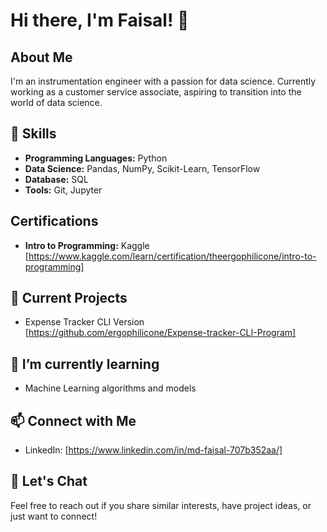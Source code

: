 # Hi there, I'm Faisal! 👋

## About Me
I'm an instrumentation engineer with a passion for data science. Currently working as a customer service associate, aspiring to transition into the world of data science.

## 🚀 Skills
- **Programming Languages:** Python
- **Data Science:** Pandas, NumPy, Scikit-Learn, TensorFlow
- **Database:** SQL
- **Tools:** Git, Jupyter

## Certifications 
- **Intro to Programming:** Kaggle [https://www.kaggle.com/learn/certification/theergophilicone/intro-to-programming]

## 🔭 Current Projects
- Expense Tracker CLI Version [https://github.com/ergophilicone/Expense-tracker-CLI-Program]

## 🌱 I’m currently learning
- Machine Learning algorithms and models

## 📫 Connect with Me
- LinkedIn: [https://www.linkedin.com/in/md-faisal-707b352aa/]

## 💬 Let's Chat
Feel free to reach out if you share similar interests, have project ideas, or just want to connect!

